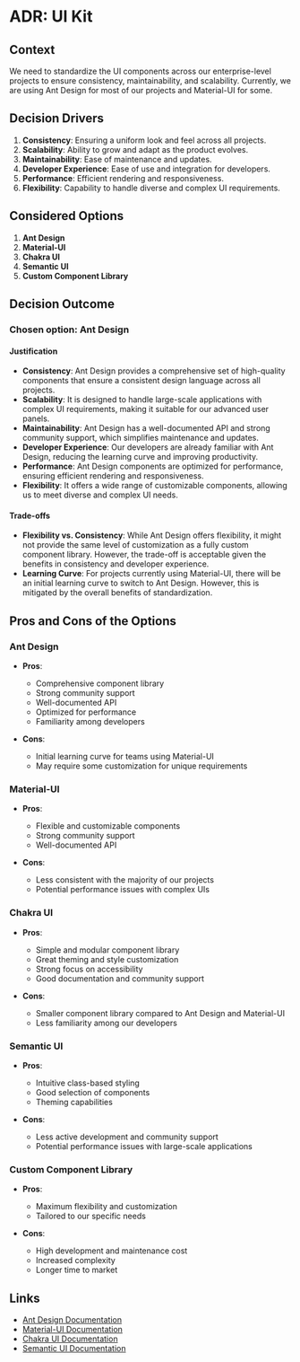 # ADR: UI Kit

## Context

We need to standardize the UI components across our enterprise-level projects to ensure consistency, maintainability, and scalability. Currently, we are using Ant Design for most of our projects and Material-UI for some.

## Decision Drivers

1. **Consistency**: Ensuring a uniform look and feel across all projects.
2. **Scalability**: Ability to grow and adapt as the product evolves.
3. **Maintainability**: Ease of maintenance and updates.
4. **Developer Experience**: Ease of use and integration for developers.
5. **Performance**: Efficient rendering and responsiveness.
6. **Flexibility**: Capability to handle diverse and complex UI requirements.

## Considered Options

1. **Ant Design**
2. **Material-UI**
3. **Chakra UI**
4. **Semantic UI**
5. **Custom Component Library**

## Decision Outcome

### Chosen option: **Ant Design**

#### Justification

- **Consistency**: Ant Design provides a comprehensive set of high-quality components that ensure a consistent design language across all projects.
- **Scalability**: It is designed to handle large-scale applications with complex UI requirements, making it suitable for our advanced user panels.
- **Maintainability**: Ant Design has a well-documented API and strong community support, which simplifies maintenance and updates.
- **Developer Experience**: Our developers are already familiar with Ant Design, reducing the learning curve and improving productivity.
- **Performance**: Ant Design components are optimized for performance, ensuring efficient rendering and responsiveness.
- **Flexibility**: It offers a wide range of customizable components, allowing us to meet diverse and complex UI needs.

#### Trade-offs

- **Flexibility vs. Consistency**: While Ant Design offers flexibility, it might not provide the same level of customization as a fully custom component library. However, the trade-off is acceptable given the benefits in consistency and developer experience.
- **Learning Curve**: For projects currently using Material-UI, there will be an initial learning curve to switch to Ant Design. However, this is mitigated by the overall benefits of standardization.

## Pros and Cons of the Options

### Ant Design

- **Pros**:
    - Comprehensive component library
    - Strong community support
    - Well-documented API
    - Optimized for performance
    - Familiarity among developers

- **Cons**:
    - Initial learning curve for teams using Material-UI
    - May require some customization for unique requirements

### Material-UI

- **Pros**:
    - Flexible and customizable components
    - Strong community support
    - Well-documented API

- **Cons**:
    - Less consistent with the majority of our projects
    - Potential performance issues with complex UIs

### Chakra UI

- **Pros**:
    - Simple and modular component library
    - Great theming and style customization
    - Strong focus on accessibility
    - Good documentation and community support

- **Cons**:
    - Smaller component library compared to Ant Design and Material-UI
    - Less familiarity among our developers

### Semantic UI

- **Pros**:
    - Intuitive class-based styling
    - Good selection of components
    - Theming capabilities

- **Cons**:
    - Less active development and community support
    - Potential performance issues with large-scale applications

### Custom Component Library

- **Pros**:
    - Maximum flexibility and customization
    - Tailored to our specific needs

- **Cons**:
    - High development and maintenance cost
    - Increased complexity
    - Longer time to market

## Links

- [Ant Design Documentation](https://ant.design/docs/react/introduce)
- [Material-UI Documentation](https://mui.com/getting-started/installation/)
- [Chakra UI Documentation](https://chakra-ui.com/docs/getting-started)
- [Semantic UI Documentation](https://semantic-ui.com/introduction/getting-started.html)
